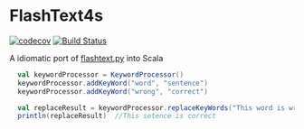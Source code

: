 # FlashText4s
[![codecov](https://codecov.io/gh/mintutu/flashtext4s/branch/master/graph/badge.svg)](https://codecov.io/gh/mintutu/flashtext4s)
[![Build Status](https://travis-ci.com/mintutu/flashtext4s.svg?branch=master)](https://travis-ci.com/mintutu/flashtext4s)

A idiomatic port of [flashtext.py](https://github.com/vi3k6i5/flashtext) into Scala

```scala
  val keywordProcessor = KeywordProcessor()
  keywordProcessor.addKeyWord("word", "sentence")
  keywordProcessor.addKeyWord("wrong", "correct")

  val replaceResult = keywordProcessor.replaceKeyWords("This word is wrong")
  println(replaceResult)  //This setence is correct
```
